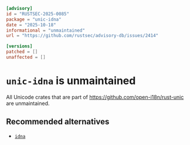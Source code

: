 ```toml
[advisory]
id = "RUSTSEC-2025-0085"
package = "unic-idna"
date = "2025-10-18"
informational = "unmaintained"
url = "https://github.com/rustsec/advisory-db/issues/2414"

[versions]
patched = []
unaffected = []
```

# `unic-idna` is unmaintained

All Unicode crates that are part of https://github.com/open-i18n/rust-unic are unmaintained.

## Recommended alternatives

- [`idna`](https://crates.io/crates/idna)
